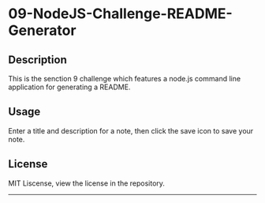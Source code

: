 # 09-NodeJS-Challenge-README-Generator

## Description

This is the senction 9 challenge which features a node.js command line application for generating a README.

## Usage

Enter a title and description for a note, then click the save icon to save your note.

## License

MIT Liscense, view the license in the repository.

---
